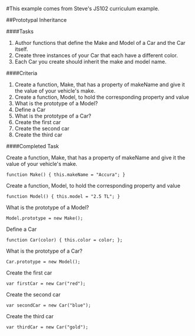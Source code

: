#This example comes from Steve's JS102 curriculum example.

##Prototypal Inheritance

####Tasks
1. Author functions that define the Make and Model of a Car and the Car itself.
2. Create three instances of your Car that each have a different color.
3. Each Car you create should inherit the make and model name.

####Criteria
1. Create a function, Make, that has a property of makeName and give it the value of your vehicle's make.
2. Create a function, Model, to hold the corresponding property and value
3. What is the prototype of a Model?
4. Define a Car
5. What is the prototype of a Car?
6. Create the first car
7. Create the second car
8. Create the third car

####Completed Task

Create a function, Make, that has a property of makeName and give it the value of your vehicle's make.

``function Make() {
  this.makeName = "Accura";
}``

Create a function, Model, to hold the corresponding property and value

``function Model() {
  this.model = "2.5 TL";
}``

What is the prototype of a Model?

``Model.prototype = new Make();``

Define a Car

``function Car(color) {
  this.color = color;
};``

What is the prototype of a Car?

``Car.prototype = new Model();``

Create the first car

``var firstCar = new Car("red");``

Create the second car

``var secondCar = new Car("blue");``

Create the third car

``var thirdCar = new Car("gold");``
